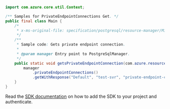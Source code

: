 ```java
import com.azure.core.util.Context;

/** Samples for PrivateEndpointConnections Get. */
public final class Main {
    /*
     * x-ms-original-file: specification/postgresql/resource-manager/Microsoft.DBforPostgreSQL/stable/2018-06-01/examples/PrivateEndpointConnectionGet.json
     */
    /**
     * Sample code: Gets private endpoint connection.
     *
     * @param manager Entry point to PostgreSqlManager.
     */
    public static void getsPrivateEndpointConnection(com.azure.resourcemanager.postgresql.PostgreSqlManager manager) {
        manager
            .privateEndpointConnections()
            .getWithResponse("Default", "test-svr", "private-endpoint-connection-name", Context.NONE);
    }
}
```

Read the [SDK documentation](https://github.com/Azure/azure-sdk-for-java/blob/azure-resourcemanager-postgresql_1.0.2/sdk/postgresql/azure-resourcemanager-postgresql/README.md) on how to add the SDK to your project and authenticate.
